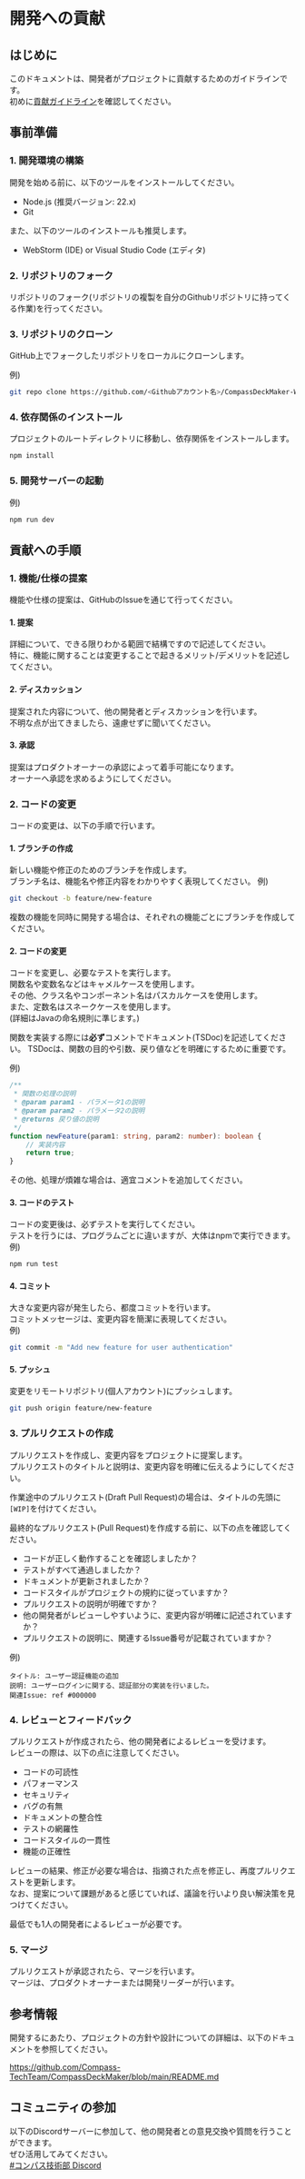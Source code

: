 # 開発への貢献

## はじめに
このドキュメントは、開発者がプロジェクトに貢献するためのガイドラインです。<br>
初めに[貢献ガイドライン](CONTRIBUTING.md)を確認してください。<br>

## 事前準備

### 1. 開発環境の構築
開発を始める前に、以下のツールをインストールしてください。
- Node.js (推奨バージョン: 22.x)
- Git

また、以下のツールのインストールも推奨します。
- WebStorm (IDE) or Visual Studio Code (エディタ)

### 2. リポジトリのフォーク
リポジトリのフォーク(リポジトリの複製を自分のGithubリポジトリに持ってくる作業)を行ってください。

### 3. リポジトリのクローン
GitHub上でフォークしたリポジトリをローカルにクローンします。

例)
```bash
git repo clone https://github.com/<Githubアカウント名>/CompassDeckMaker-WebClient.git
```
### 4. 依存関係のインストール
プロジェクトのルートディレクトリに移動し、依存関係をインストールします。

```bash
npm install
```

### 5. 開発サーバーの起動
例)
```bash
npm run dev
```

## 貢献への手順
### 1. 機能/仕様の提案
機能や仕様の提案は、GitHubのIssueを通じて行ってください。<br>
#### 1. 提案
詳細について、できる限りわかる範囲で結構ですので記述してください。<br>
特に、機能に関することは変更することで起きるメリット/デメリットを記述してください。<br>

#### 2. ディスカッション
提案された内容について、他の開発者とディスカッションを行います。<br>
不明な点が出てきましたら、遠慮せずに聞いてください。

#### 3. 承認
提案はプロダクトオーナーの承認によって着手可能になります。<br>
オーナーへ承認を求めるようにしてください。<br>

### 2. コードの変更
コードの変更は、以下の手順で行います。
#### 1. ブランチの作成
新しい機能や修正のためのブランチを作成します。<br>
ブランチ名は、機能名や修正内容をわかりやすく表現してください。
例)
```bash
git checkout -b feature/new-feature
```
複数の機能を同時に開発する場合は、それぞれの機能ごとにブランチを作成してください。<br>

#### 2. コードの変更
コードを変更し、必要なテストを実行します。<br>
関数名や変数名などはキャメルケースを使用します。<br>
その他、クラス名やコンポーネント名はパスカルケースを使用します。<br>
また、定数名はスネークケースを使用します。<br>
(詳細はJavaの命名規則に準じます。)<br>

関数を実装する際には**必ず**コメントでドキュメント(TSDoc)を記述してください。
TSDocは、関数の目的や引数、戻り値などを明確にするために重要です。<br>

例)
```typescript
/**
 * 関数の処理の説明
 * @param param1 - パラメータ1の説明
 * @param param2 - パラメータ2の説明
 * @returns 戻り値の説明
 */
function newFeature(param1: string, param2: number): boolean {
    // 実装内容
    return true;
}
```

その他、処理が煩雑な場合は、適宜コメントを追加してください。<br>

#### 3. コードのテスト
コードの変更後は、必ずテストを実行してください。<br>
テストを行うには、プログラムごとに違いますが、大体はnpmで実行できます。
例)
```bash
npm run test
```

#### 4. コミット
大きな変更内容が発生したら、都度コミットを行います。<br>
コミットメッセージは、変更内容を簡潔に表現してください。<br>
例)
```bash
git commit -m "Add new feature for user authentication"
```

#### 5. プッシュ
変更をリモートリポジトリ(個人アカウント)にプッシュします。
```bash
git push origin feature/new-feature
```

### 3. プルリクエストの作成
プルリクエストを作成し、変更内容をプロジェクトに提案します。<br>
プルリクエストのタイトルと説明は、変更内容を明確に伝えるようにしてください。<br>

作業途中のプルリクエスト(Draft Pull Request)の場合は、タイトルの先頭に`[WIP]`を付けてください。<br>

最終的なプルリクエスト(Pull Request)を作成する前に、以下の点を確認してください。
- コードが正しく動作することを確認しましたか？
- テストがすべて通過しましたか？
- ドキュメントが更新されましたか？
- コードスタイルがプロジェクトの規約に従っていますか？
- プルリクエストの説明が明確ですか？
- 他の開発者がレビューしやすいように、変更内容が明確に記述されていますか？
- プルリクエストの説明に、関連するIssue番号が記載されていますか？

例)
```
タイトル: ユーザー認証機能の追加
説明: ユーザーログインに関する、認証部分の実装を行いました。
関連Issue: ref #000000
``` 
### 4. レビューとフィードバック
プルリクエストが作成されたら、他の開発者によるレビューを受けます。<br>
レビューの際は、以下の点に注意してください。
- コードの可読性
- パフォーマンス
- セキュリティ
- バグの有無
- ドキュメントの整合性
- テストの網羅性
- コードスタイルの一貫性
- 機能の正確性

レビューの結果、修正が必要な場合は、指摘された点を修正し、再度プルリクエストを更新します。<br>
なお、提案について課題があると感じていれば、議論を行いより良い解決策を見つけてください。<br>

最低でも1人の開発者によるレビューが必要です。<br>

### 5. マージ
プルリクエストが承認されたら、マージを行います。<br>
マージは、プロダクトオーナーまたは開発リーダーが行います。<br>

## 参考情報
開発するにあたり、プロジェクトの方針や設計についての詳細は、以下のドキュメントを参照してください。

https://github.com/Compass-TechTeam/CompassDeckMaker/blob/main/README.md

## コミュニティの参加
以下のDiscordサーバーに参加して、他の開発者との意見交換や質問を行うことができます。<br>
ぜひ活用してみてください。<br>
[#コンパス技術部 Discord](https://discord.gg/Ms8TgbcqxP)